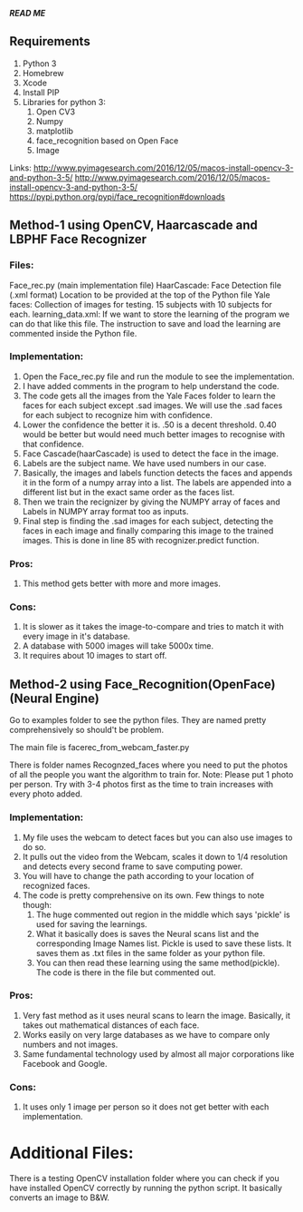 ***READ ME***

## Requirements

1. Python 3
2. Homebrew
3. Xcode
4. Install PIP
5. Libraries for python 3:
	1. Open CV3
	2. Numpy
	3. matplotlib
	4. face_recognition based on Open Face
	5. Image

Links:  http://www.pyimagesearch.com/2016/12/05/macos-install-opencv-3-and-python-3-5/
	http://www.pyimagesearch.com/2016/12/05/macos-install-opencv-3-and-python-3-5/
	https://pypi.python.org/pypi/face_recognition#downloads



## Method-1 using OpenCV, Haarcascade and LBPHF Face Recognizer

### Files:
Face_rec.py (main implementation file)
HaarCascade: Face Detection file (.xml format)
Location to be provided at the top of the Python file
Yale faces: Collection of images for testing. 15 subjects with 10 subjects for each.
learning_data.xml: If we want to store the learning of the program we can do that like this file.
The instruction to save and load the learning are commented inside the Python file.


### Implementation:

1. Open the Face_rec.py file and run the module to see the implementation.
2. I have added comments in the program to help understand the code.
3. The code gets all the images from the Yale Faces folder to learn the faces for each subject except .sad images. We will use the .sad faces for each subject to recognize him with confidence.
4. Lower the confidence the better it is.  .50 is a decent threshold. 0.40 would be better but would need much better images to recognise with that confidence.
5. Face Cascade(haarCascade) is used to detect the face in the image.
6. Labels are the subject name. We have used numbers in our case.
7. Basically, the images and labels function detects the faces and appends it in the form of a numpy array into a list. The labels are appended into a different list but in the exact same order as the faces list.
8. Then we train the recignizer by giving the NUMPY array of faces and Labels in NUMPY array format too as inputs.
9. Final step is finding the .sad images for each subject, detecting the faces in each image and finally comparing this image to the trained images. This is done in line 85 with recognizer.predict function.


### Pros:
1. This method gets better with more and more images.
### Cons:
1. It is slower as it takes the image-to-compare and tries to match it with every image in it's database.
2. A database with 5000 images will take 5000x time.
3. It requires about 10 images to start off.


## Method-2 using Face_Recognition(OpenFace) (Neural Engine)

Go to examples folder to see the python files. They are named pretty comprehensively so should't be problem.

The main file is facerec_from_webcam_faster.py

There is folder names Recognzed_faces where you need to put the photos of all the people you want the algorithm to train for. 
Note: Please put 1 photo per person. Try with 3-4 photos first as the time to train increases with every photo added.

### Implementation:
1. My file uses the webcam to detect faces but you can also use images to do so.
2. It pulls out the video from the Webcam, scales it down to 1/4 resolution and detects every second frame to save computing power.
3. You will have to change the path according to your location of recognized faces.
4. The code is pretty comprehensive on its own. Few things to note though:
	1. The huge commented out region in the middle which says 'pickle' is used for saving the learnings.
	2. What it basically does is saves the Neural scans list and the corresponding Image Names list. Pickle is used to save these lists. It saves them as .txt files in the same folder as your python file.
	3. You can then read these learning using the same method(pickle). The code is there in the file but commented out.

### Pros:
1. Very fast method as it uses neural scans to learn the image. Basically, it takes out mathematical distances of each face.
2. Works easily on very large databases as we have to compare only numbers and not images.
3. Same fundamental technology used by almost all major corporations like Facebook and Google.

### Cons:
1. It uses only 1 image per person so it does not get better with each implementation.

# Additional Files:
There is a testing OpenCV installation folder where you can check if you have installed OpenCV correctly by running the python script. It basically converts an image to B&W.
